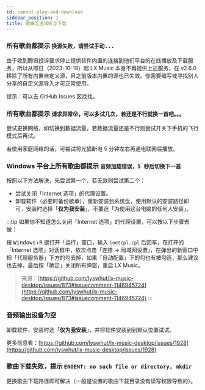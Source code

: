 ```yaml
---
id: cannot-play-and-download
sidebar_position: 1
title: 歌曲无法试听与下载
---
```


### 所有歌曲都提示 `换源失败，请尝试手动...`

由于收到腾讯投诉要求停止提供软件内置的连接到他们平台的在线播放及下载服务，所以从即日（2023-10-18）起 LX Music 本身不再提供上述服务，在 v2.6.0 移除了所有内置自定义源，且之前版本内置的源也已失效。你需要编写或寻找别人分享的自定义源导入才可正常使用。

提示：可以去 GitHub Issues 区找找。

### 所有歌曲都提示 `请求异常😮，可以多试几次，若还是不行就换一首吧。。。`

尝试更换网络，如切换到数据流量，若数据流量还是不行则尝试开关下手机的飞行模式后再试。

若使用家庭网络的话，可尝试将光猫断电 5 分钟左右再通电联网后播放。

<!-- ### 提示 `getaddrinfo EAI_AGAIN ...` 或 `无法连接到服务器`

尝试在在浏览器打开地址 `http://ts.tempmusics.tk`。浏览器显示 403 是正常的，如果不是 403 那就证明所在网络无法访问接口服务器。
若网页无法打开或打开来不是 403，则可能是 DNS 的问题，可以尝试以下办法：

1. 将 DNS 改成自动获取试试。
2. 手动把 DNS 改一下，不要用 360 的 DNS，可以把 DNS 改成 `223.6.6.6`、`8.8.8.8`。

改完 DNS 后可能需要清理下系统 DNS 缓存并重启软件才生效。 -->

### Windows 平台上所有歌曲都提示 `音频加载错误，5 秒后切换下一首`

按照以下方法解决，先尝试第一个，若无效则尝试第二个：

- 尝试关闭「Internet 选项」的代理设置。
- 卸载软件（必要时备份歌单），重新安装到系统盘，使用默认的安装路径即可，安装时选择「**仅为我安装**」，不要选「为使用这台电脑的任何人安装」。

:::tip
如果你不知道怎么关闭「Internet 选项」的代理设置，可以按以下步骤去做：

按 <kbd>Windows</kbd>+<kbd>R</kbd> 键打开「运行」窗口，输入 `inetcpl.cpl` 后回车，在打开的「Internet 选项」对话框中，依次点击「连接 → 局域网设置」，在弹出的新窗口中把「代理服务器」下方的勾去掉，如果「自动配置」下的勾也有被勾选，那么建议也去掉，最后按「确定」关闭所有弹窗，重启 LX Music。

> 来源：[https://github.com/lyswhut/lx-music-desktop/issues/873#issuecomment-1146945724](https://github.com/lyswhut/lx-music-desktop/issues/873#issuecomment-1146945724)
:::

### 音频输出设备为空

卸载软件，安装时选「**仅为我安装**」，并将软件安装到到默认位置试试。

更多信息看：[https://github.com/lyswhut/lx-music-desktop/issues/1928](https://github.com/lyswhut/lx-music-desktop/issues/1928)

### 歌曲下载失败，提示 `ENOENT: no such file or directory, mkdir`

更换歌曲下载路径即可解决（一般是设置的歌曲下载目录没有读写权限导致的）。

<!-- ### 通用解决方法

尝试按以下顺序解决：

1. 尝试更新到最新版本。
2. 尝试切换其他歌曲（或直接搜索该歌曲），若全部歌曲都无法试听与下载则进行下一步。
3. 尝试到「设置 → 基本设置 → 自定义源」切换到其他源。
4. 尝试切换网络，比如用手机开热点（所有歌曲都提示请求异常时可通过此方法解决，或等一两天后再试）。
5. 若还不行请到这个链接查看详情：[https://github.com/lyswhut/lx-music-desktop/issues/5](https://github.com/lyswhut/lx-music-desktop/issues/5)。
6. 若没有在第 5 条链接中的第一条评论中看到接口无法使用的说明，则应该是你网络无法访问接口服务器的问题，如果接口有问题我会在那里说明。

想要知道是不是自己网络的问题可以看看 `http://ts.tempmusics.tk` 能不能在浏览器打开，浏览器显示 `403` 是正常的，如果不是 `403` 那就证明所在网络无法访问接口服务器。
若网页无法打开或打来不是 `403`，则应该是 DNS 的问题，可以尝试以下办法：

1. 将 DNS 改成自动获取试试。
2. 手动把 DNS 改一下，不要用 360 的 DNS，可以把 DNS 改成 `223.6.6.6`、`8.8.8.8`。 -->
